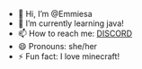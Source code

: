 - 👋 Hi, I’m @Emmiesa
- 🌱 I’m currently learning java!
- 📫 How to reach me: [DISCORD](https://discord.gg/NXWZYuJcdf)
- 😄 Pronouns: she/her
- ⚡ Fun fact: I love minecraft!

